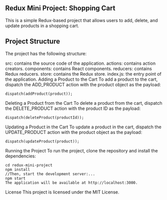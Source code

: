 ## Redux Mini Project: Shopping Cart
This is a simple Redux-based project that allows users to add, delete, and update products in a shopping cart.

## Project Structure
The project has the following structure:

src: contains the source code of the application.
actions: contains action creators.
components: contains React components.
reducers: contains Redux reducers.
store: contains the Redux store.
index.js: the entry point of the application.
Adding a Product to the Cart
To add a product to the cart, dispatch the ADD_PRODUCT action with the product object as the payload:

 `dispatch(addProduct(product));`

Deleting a Product from the Cart
To delete a product from the cart, dispatch the DELETE_PRODUCT action with the product ID as the payload:

`dispatch(deleteProduct(productId));`

Updating a Product in the Cart
To update a product in the cart, dispatch the UPDATE_PRODUCT action with the product object as the payload:



`dispatch(updateProduct(product));`

Running the Project
To run the project, clone the repository and install the dependencies:


```... git clone https://github.com/your-username/redux-mini-project.git
cd redux-mini-project
npm install
//Then, start the development server:...
npm start
The application will be available at http://localhost:3000.

```


License
This project is licensed under the MIT License.



